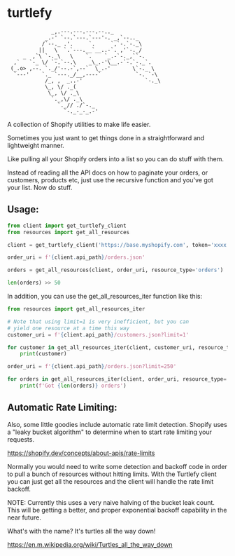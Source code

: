 # turtlefy
```
              _,.---.---.---.--.._ 
            _.-' `--.`---.`---'-. _,`--.._
           /`--._ .'.     `.     `,`-.`-._\
          ||   \  `.`---.__`__..-`. ,'`-._/
     _  ,`\ `-._\   \    `.    `_.-`-._,``-.
  ,`   `-_ \/ `-.`--.\    _\_.-'\__.-`-.`-._`.
 (_.o> ,--. `._/'--.-`,--`  \_.-'       \`-._ \
  `---'    `._ `---._/__,----`           `-. `-\
            /_, ,  _..-'                    `-._\
            \_, \/ ._(
             \_, \/ ._\
              `._,\/ ._\
                `._// ./`-._
                  `-._-_-_.-'
```
                  
A collection of Shopify utilities to make life easier.

Sometimes you just want to get things done in a straightforward
and lightweight manner.

Like pulling all your Shopify orders into a list so you
can do stuff with them.

Instead of reading all the API docs on how to paginate your
orders, or customers, products etc, just use the recursive
function and you've got your list. Now do stuff.

## Usage:

```python
from client import get_turtlefy_client
from resources import get_all_resources

client = get_turtlefy_client('https://base.myshopify.com', token='xxxx')

order_uri = f'{client.api_path}/orders.json'

orders = get_all_resources(client, order_uri, resource_type='orders')

len(orders) >> 50
```

In addition, you can use the get_all_resources_iter function like this:

```python
from resources import get_all_resources_iter

# Note that using limit=1 is very inefficient, but you can
# yield one resource at a time this way
customer_uri = f'{client.api_path}/customers.json?limit=1'

for customer in get_all_resources_iter(client, customer_uri, resource_type='customer'):
    print(customer)

order_uri = f'{client.api_path}/orders.json?limit=250'

for orders in get_all_resources_iter(client, order_uri, resource_type='orders'):
    print(f'Got {len(orders)} orders')

```

## Automatic Rate Limiting:

Also, some little goodies include automatic rate limit detection.
Shopify uses a "leaky bucket algorithm" to determine when to start
rate limiting your requests.

https://shopify.dev/concepts/about-apis/rate-limits

Normally you would need to write some detection and backoff code in order to
pull a bunch of resources without hitting limits. With the Turtlefy client you
can just get all the resources and the client will handle the rate limit
backoff.

NOTE: Currently this uses a very naive halving of the bucket leak
count. This will be getting a better, and proper exponential backoff
capability in the near future.

What's with the name? It's turtles all the way down!

https://en.m.wikipedia.org/wiki/Turtles_all_the_way_down

